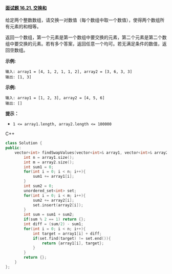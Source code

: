 #### [面试题 16.21. 交换和](https://leetcode-cn.com/problems/sum-swap-lcci/)

给定两个整数数组，请交换一对数值（每个数组中取一个数值），使得两个数组所有元素的和相等。

返回一个数组，第一个元素是第一个数组中要交换的元素，第二个元素是第二个数组中要交换的元素。若有多个答案，返回任意一个均可。若无满足条件的数值，返回空数组。

**示例:**

```
输入: array1 = [4, 1, 2, 1, 1, 2], array2 = [3, 6, 3, 3]
输出: [1, 3]
```

**示例:**

```
输入: array1 = [1, 2, 3], array2 = [4, 5, 6]
输出: []
```

**提示：**

- `1 <= array1.length, array2.length <= 100000`



C++

```c++
class Solution {
public:
    vector<int> findSwapValues(vector<int>& array1, vector<int>& array2) {
        int n = array1.size();
        int m = array2.size();
        int sum1 = 0;
        for(int i = 0; i < n; i++){
            sum1 += array1[i];
        }
        int sum2 = 0;
        unordered_set<int> set;
        for(int i = 0; i < m; i++){
            sum2 += array2[i];
            set.insert(array2[i]);
        }
        int sum = sum1 + sum2;
        if(sum % 2 == 1) return {};
        int diff = (sum/2) - sum1;
        for(int i = 0; i < n; i++){
            int target = array1[i] + diff;
            if(set.find(target) != set.end()){
                return {array1[i], target};
            }
        }
        return {};
    }
};
```

